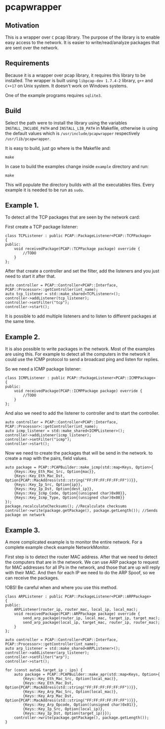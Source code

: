 # pcapwrapper

## Motivation

This is a wrapper over `C` pcap library. The purpose of the library is to enable easy access to the network. It is easier to write/read/analyze packages that are sent over the network.

## Requirements

Because it is a wrapper over pcap library, it requires this library to be installed. The wrapper is built using `libpcap-dev 1.7.4-2` library, `g++` and `C++17` on Unix system. It doesn't work on Windows systems.

One of the example programs requires `sqlite3`.

## Build

Select the path were to install the library using the variables `INSTALL_INCLUDE_PATH` and `INSTALL_LIB_PATH` in Makefile, otherwise is using the default values which is `/usr/include/pcapwrapper` respectively `/usr/lib/pcapwrapper`.

It is easy to build, just go where is the Makefile and:
```
make
````

In case to build the examples change inside `example` directory and run:
```
make
```

This will populate the directory builds with all the executables files. Every example it is needed to be run as `sudo`.

## Example 1.

To detect all the TCP packages that are seen by the network card:

First create a TCP package listener:
```
class TCPListener : public PCAP::PackageListener<PCAP::TCPPackage>
{
public:
    void receivedPackage(PCAP::TCPPackage package) override {
        //TODO
    }
};
```

After that create a controller and set the filter, add the listeners and you just need to start it after that.
```
auto controller = PCAP::Controller<PCAP::Interface, PCAP::Processor>::getController(int_name);
auto tcp_listener = std::make_shared<TCPListener>();
controller->addListener(tcp_listener);
controller->setFilter("tcp");
controller->start();
```

It is possible to add multiple listeners and to listen to different packages at the same time.

## Example 2.

It is also possible to write packages in the network. Most of the examples are using this. For example to detect all the computers in the network it could use the ICMP protocol to send a broadcast ping and listen for replies.

So we need a ICMP package listener:
```
class ICMPListener : public PCAP::PackageListener<PCAP::ICMPPackage>
{
public:
    void receivedPackage(PCAP::ICMPPackage package) override {
        //TODO
    }
};
```

And also we need to add the listener to controller and to start the controller.
```
auto controller = PCAP::Controller<PCAP::Interface, PCAP::Processor>::getController(int_name);
auto icmp_listener = std::make_shared<ICMPListener>();
controller->addListener(icmp_listener);
controller->setFilter("icmp");
controller->start();
```

Now we need to create the packages that will be send in the network. to create a map with the pairs, field values.
```
auto package = PCAP::PCAPBuilder::make_icmp(std::map<Keys, Option>{
    {Keys::Key_Eth_Mac_Src, Option{mac}},
    {Keys::Key_Eth_Mac_Dst, Option{PCAP::MacAddress(std::string("FF:FF:FF:FF:FF:FF"))}},
    {Keys::Key_Ip_Src, Option{ip}},
    {Keys::Key_Ip_Dst, Option{dest_ip}},
    {Keys::Key_Icmp_Code, Option{(unsigned char)0x00}},
    {Keys::Key_Icmp_Type, Option{(unsigned char)0x08}}
});
package.recalculateChecksums(); //Recalculate checksums
controller->write(package.getPackage(), package.getLength()); //Sends package on network
```
## Example 3.

A more complicated example is to monitor the entire network. For a complete example check example NetworkMonitor.

First step is to detect the router MAC address. After that we need to detect the computers that are in the network. We can use ARP package to request for MAC addresses for all IPs in the network, and those that are up will reply with their MAC. And then for each IP we need to do the ARP Spoof, so we can receive the packages.

!OBS! Be careful when and where you use this method.

```
class ARPListener : public PCAP::PackageListener<PCAP::ARPPackage>
{
public:
    ARPListener(router_ip, router_mac, local_ip, local_mac);
    void receivedPackage(PCAP::ARPPackage package) override {
        send_arp_package(router_ip, local_mac, target_ip, target_mac);
        send_arp_package(local_ip, target_mac, router_ip, router_mac);
    }
};

auto controller = PCAP::Controller<PCAP::Interface, PCAP::Processor>::getController(int_name);
auto arp_listener = std::make_shared<ARPListener>();
controller->addListener(arp_listener);
controller->setFilter("arp");
controller->start();

for (const auto& target_ip : ips) {
    auto package = PCAP::PCAPBuilder::make_apr(std::map<Keys, Option>{
        {Keys::Key_Eth_Mac_Src, Option(local_mac)},
        {Keys::Key_Eth_Mac_Dst, Option{PCAP::MacAddress(std::string("FF:FF:FF:FF:FF:FF"))}},
        {Keys::Key_Arp_Mac_Src, Option(local_mac)},
        {Keys::Key_Arp_Mac_Dst, Option{PCAP::MacAddress(std::string("FF:FF:FF:FF:FF:FF"))}},
        {Keys::Key_Arp_Opcode, Option((unsigned char)0x01)},
        {Keys::Key_Ip_Src, Option(local_ip)},
        {Keys::Key_Ip_Dst, Option(target_ip)}});
    controller->write(package.getPackage(), package.getLength());
}
```

